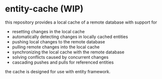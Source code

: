# entity-cache (WIP)

this repository provides a local cache of a remote database with support for
* resetting changes in the local cache
* automatically detecting changes in locally cached entities
* pushing local changes to the remote database 
* pulling remote changes into the local cache
* synchronizing the local cache with the remote database
* solving conflicts caused by concurrent changes
* cascading pushes and pulls for referenced entities

the cache is designed for use with entity framework.
